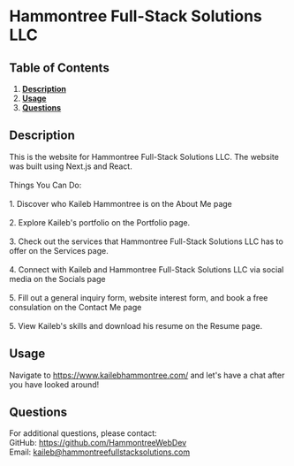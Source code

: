 #  Hammontree Full-Stack Solutions LLC
  ## Table of Contents
  1. **[Description](#description)**<br>
  2. **[Usage](#usage)**<br>
  3. **[Questions](#questions)**<br>
  ## Description
  This is the website for Hammontree Full-Stack Solutions LLC. The website was built using Next.js and React.<br><br>Things You Can Do:<br><br> 1. Discover who Kaileb Hammontree is on the About Me page<br><br>2. Explore Kaileb's portfolio on the Portfolio page.<br><br>3. Check out the services that Hammontree Full-Stack Solutions LLC has to offer on the Services page.<br><br>4. Connect with Kaileb and Hammontree Full-Stack Solutions LLC via social media on the Socials page<br><br>5. Fill out a general inquiry form, website interest form, and book a free consulation on the Contact Me page<br><br>5. View Kaileb's skills and download his resume on the Resume page.
  ## Usage
  Navigate to https://www.kailebhammontree.com/ and let's have a chat after you have looked around!
  ## Questions
  For additional questions, please contact:<br>
  GitHub: https://github.com/HammontreeWebDev<br>
  Email: kaileb@hammontreefullstacksolutions.com
